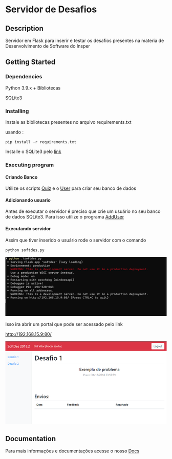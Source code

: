 # Servidor de Desafios

## Description

Servidor em Flask para inserir e testar os desafios presentes na materia de Desenvolvimento de Software do Insper

## Getting Started

### Dependencies

Python 3.9.x + Bibliotecas

SQLite3

### Installing

Instale as bibliotecas presentes no arquivo requirements.txt

usando :

```
pip install -r requirements.txt
```

Installe o SQLite3 pelo [link](https://www.sqlite.org/index.html)

### Executing program

#### Criando Banco

Utilize os scripts [Quiz](src/quiz.sql) e o [User](src/user.sql) para criar seu banco de dados

#### Adicionando usuario

Antes de executar o servidor é preciso que crie um usuário no seu banco de dados SQLite3. Para isso utilize o programa [AddUser](src/adduser.py)

#### Executando servidor

Assim que tiver inserido o usuário rode o servidor com o comando

```
python softdes.py
```

![alt text](docs/img/terminal.png?raw=true "Terminal")

Isso ira abrir um portal que pode ser acessado pelo link

http://192.168.15.9:80/

![alt text](docs/img/portal.png?raw=true "Portal")

## Documentation

Para mais informações e documentações acesse o nosso [Docs](docs)
